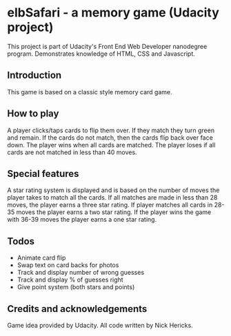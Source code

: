 
# elbSafari - a memory game (Udacity project)

This project is part of Udacity's Front End Web Developer nanodegree program. Demonstrates knowledge of HTML, CSS and Javascript.

## Introduction

This game is based on a classic style memory card game.

## How to play

A player clicks/taps cards to flip them over. If they match they turn green and remain. If the cards do not match, then the cards flip back over face down. The player wins when all cards are matched. The player loses if all cards are not matched in less than 40 moves.

## Special features

A star rating system is displayed and is based on the number of moves the player takes to match all the cards. If all matches are made in less than 28 moves, the player earns a three star rating. If player matches all cards in 28-35 moves the player earns a two star rating. If the player wins the game with 36-39 moves the player earns a one star rating.

## Todos

* Animate card flip
* Swap text on card backs for photos
* Track and display number of wrong guesses
* Track and display % of guesses right
* Give point system (both stars and points)

## Credits and acknowledgements

Game idea provided by Udacity. All code written by Nick Hericks.
